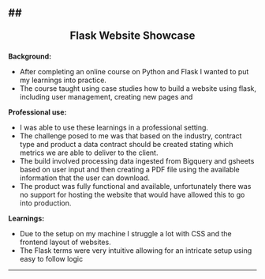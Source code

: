 ## ## <p style="text-align: center;">Flask Website Showcase</p>


**Background:**
- After completing an online course on Python and Flask I wanted to put my learnings into practice.  
- The course taught using case studies how to build a website using flask, including user management, creating new pages and 

**Professional use:**
- I was able to use these learnings in a professional setting.
- The challenge posed to me was that based on the industry, contract type and product a data contract should be created stating which metrics we are able to deliver to the client.
- The build involved processing data ingested from Bigquery and gsheets based on user input and then creating a PDF file using the available information that the user can download.
- The product was fully functional and available, unfortunately there was no support for hosting the website that would have allowed this to go into production.

**Learnings:**
- Due to the setup on my machine I struggle a lot with CSS and the frontend layout of websites. 
- The Flask terms were very intuitive allowing for an intricate setup using easy to follow logic

----------------------------------------------------------------------------------------------------

